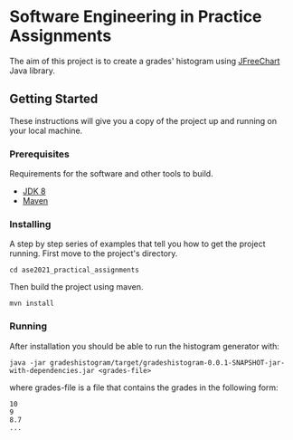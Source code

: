# Software Engineering in Practice Assignments

The aim of this project is to create a grades' histogram using [JFreeChart](https://www.jfree.org/jfreechart/) Java library.

## Getting Started

These instructions will give you a copy of the project up and running on
your local machine.

### Prerequisites

Requirements for the software and other tools to build.
- [JDK 8](https://www.oracle.com/java/technologies/javase/javase-jdk8-downloads.html)
- [Maven](https://maven.apache.org/)

### Installing

A step by step series of examples that tell you how to get the project running. First move to the project's directory.

    cd ase2021_practical_assignments

Then build the project using maven.

    mvn install

### Running

After installation you should be able to run the histogram generator with:

    java -jar gradeshistogram/target/gradeshistogram-0.0.1-SNAPSHOT-jar-with-dependencies.jar <grades-file>

where grades-file is a file that contains the grades in the following form:

    10
    9
    8.7
    ...
